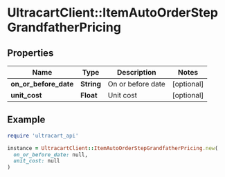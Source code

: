 # UltracartClient::ItemAutoOrderStepGrandfatherPricing

## Properties

| Name | Type | Description | Notes |
| ---- | ---- | ----------- | ----- |
| **on_or_before_date** | **String** | On or before date | [optional] |
| **unit_cost** | **Float** | Unit cost | [optional] |

## Example

```ruby
require 'ultracart_api'

instance = UltracartClient::ItemAutoOrderStepGrandfatherPricing.new(
  on_or_before_date: null,
  unit_cost: null
)
```

